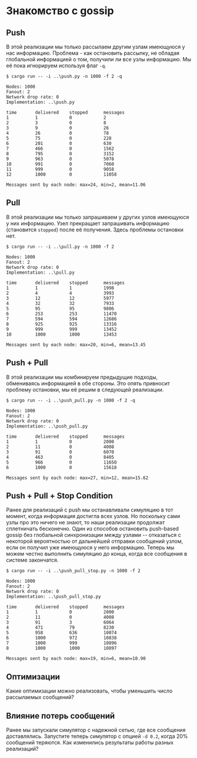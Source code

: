 # Знакомство с gossip

## Push

В этой реализации мы только рассылаем другим узлам имеющуюся у нас информацию. Проблема - как остановить рассылку, не обладая глобальной информацией о том, получили ли все узлы информацию. Мы её пока игнорируем используя флаг `-q`. 

```
$ cargo run -- -i ..\push.py -n 1000 -f 2 -q

Nodes: 1000
Fanout: 2
Network drop rate: 0
Implementation: ..\push.py

time       delivered    stopped      messages
1          1            0            2
2          3            0            8
3          9            0            26
4          26           0            78          
5          75           0            228
6          201          0            630
7          466          0            1562        
8          795          0            3152        
9          963          0            5078        
10         991          0            7060        
11         999          0            9058        
12         1000         0            11058 

Messages sent by each node: max=24, min=2, mean=11.06
```

## Pull

В этой реализации мы только запрашиваем у других узлов имеющуюся у них информацию. Узел прекращает запрашивать информацию (становится `stopped`) после её получения. Здесь проблемы остановки нет.

```
$ cargo run -- -i ..\pull.py -n 1000 -f 2

Nodes: 1000
Fanout: 2
Network drop rate: 0
Implementation: ..\pull.py

time       delivered    stopped      messages
1          1            1            1998
2          4            4            3993        
3          12           12           5977        
4          32           32           7933        
5          95           95           9806        
6          253          253          11470       
7          594          594          12686       
8          925          925          13316       
9          999          999          13452
10         1000         1000         13453

Messages sent by each node: max=20, min=6, mean=13.45
```

## Push + Pull

В этой реализации мы комбинируем предыдущие подходы, обмениваясь информацией в обе стороны. Это опять привносит проблему остановки, мы её решим в следующей реализации.

```
$ cargo run -- -i ..\push_pull.py -n 1000 -f 2 -q

Nodes: 1000
Fanout: 2
Network drop rate: 0
Implementation: ..\push_pull.py

time       delivered    stopped      messages
1          1            0            2000        
2          11           0            4008        
3          91           0            6070        
4          463          0            8405        
5          966          0            11650       
6          1000         0            15618

Messages sent by each node: max=27, min=12, mean=15.62
```

## Push + Pull + Stop Condition

Ранее для реализаций с push мы останавливали симуляцию в тот момент, когда информация достигла всех узлов. Но поскольку сами узлы про это ничего не знают, то наши реализации продолжат сплетничать бесконечно. Один из способов остановить push-based gossip без глобальной синхронизации между узлами -- отказаться с некоторой вероятностью от дальнейшей отправки сообщений узлом, если он получил уже имеющуюся у него информацию. Теперь мы можем честно выполнить симуляцию до конца, когда все сообщения в системе закончатся.

```
$ cargo run -- -i ..\push_pull_stop.py -n 1000 -f 2

Nodes: 1000
Fanout: 2
Network drop rate: 0
Implementation: ..\push_pull_stop.py

time       delivered    stopped      messages
1          1            0            2000
2          11           0            4008        
3          91           3            6064        
4          471          79           8230        
5          958          636          10074       
6          1000         972          10838
7          1000         999          10896       
8          1000         1000         10897

Messages sent by each node: max=19, min=6, mean=10.90
```

## Оптимизации

Какие оптимизации можно реализовать, чтобы уменьшить число рассылаемых сообщений?

## Влияние потерь сообщений

Ранее мы запускали симулятор с надежной сетью, где все сообщения доставлялись. Запустите теперь симулятор с опцией `-d 0.2`, когда 20% сообщений теряются. Как изменились результаты работы разных реализаций?
